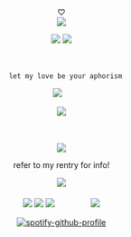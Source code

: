 

<div id="header" align="center">
♡
   <div id="header" align="center"> 

<div id="header" align="center">
<img src="https://64.media.tumblr.com/7f1893eb9c466166fbe7131ea5f202ab/30da6dba59ccd1ec-54/s100x200/dd7700d1322c5064451f27528916ae9247c3d71e.gifv">


![](https://komarev.com/ghpvc/?username=yurenagara&label=⠀⠀⠀goon⠀⠀⠀&style=plastic&color=1a1c1b) <img src="https://maguro.carrd.co/assets/images/gallery03/f63fd80d.gif?v=10a293e5">
</p>
ㅤㅤ
<div id="header" align="center">

      let my love be your aphorism

<div id="header" align="center">

<img src="https://i.postimg.cc/DfpBwrvz/blur-edges-61-1-1.png">
⠀

<div id="header" align="center">

[<img src="https://i.ibb.co/RkBJFrVr/cooltext484835757295553.png">](https://angelic.atabook.org/) 
<div id="header" align="center">
ㅤㅤ
  
[<img src="https://i.ibb.co/VcJvCc3R/cooltext484835784075411.png">](https://yurenagara.straw.page/) 

refer to my rentry for info!
<div id="header" align="center">

<img src="https://xyz.crd.co/assets/images/gallery06/22f2c728.gif?v=de6feabd">
<div id="header" align="center">
ㅤㅤ
   <div id="header" align="center">
 <img src="https://i.ibb.co/gZgfS7bC/blinkies-Cafe-Xv.gif"> <img src="https://i.ibb.co/pvMCwHdb/blinkies-Cafe-x-D.gif"> <img src="https://i.ibb.co/4wVTrCWM/blinkies-Cafe-qa.gif">
      ㅤㅤ
      ㅤㅤ
 <img src="https://i.ibb.co/h1yHZMPm/blur-edges-62.png">


[![spotify-github-profile](https://spotify-github-profile.kittinanx.com/api/view.svg?uid=ld5hftzj7if8qbcymrsdzvy8n&cover_image=true&theme=natemoo-re&show_offline=false&background_color=121212&interchange=true&bar_color=121212&bar_color_cover=true)](https://github.com/kittinan/spotify-github-profile)
